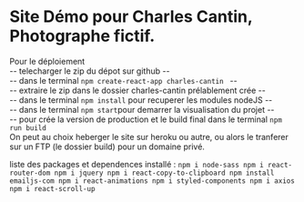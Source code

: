 # Site Démo pour Charles Cantin, Photographe fictif.

Pour le déploiement  
 -- telecharger le zip du dépot sur github --  
 -- dans le terminal `npm create-react-app charles-cantin ` --  
 -- extraire le zip dans le dossier charles-cantin prélablement crée --  
 -- dans le terminal `npm install` pour recuperer les modules nodeJS  --  
 -- dans le terminal `npm start`pour demarrer la visualisation du projet --  
 -- pour crée la version de production et le build final dans le terminal `npm run build`  
 On peut au choix heberger le site sur heroku ou autre, ou alors le tranferer sur un FTP (le dossier build) pour un domaine privé.

liste des packages et dependences installé :
`
npm i node-sass
npm i react-router-dom
npm i jquery
npm i react-copy-to-clipboard
npm install emailjs-com
npm i react-animations
npm i styled-components
npm i axios
npm i react-scroll-up
`


